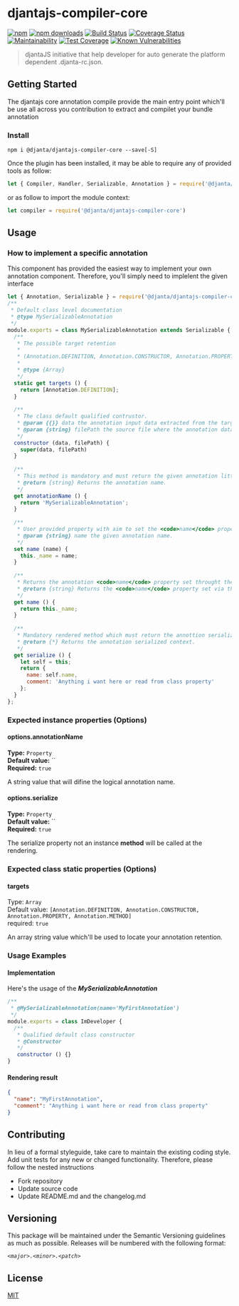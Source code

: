 # djantajs-compiler-core

[![npm](https://img.shields.io/npm/v/djantajs-compiler-core.svg?style=flat)](https://github.com/djanta/djantajs-compiler-core)
[![npm downloads](https://img.shields.io/npm/dw/djantajs-compiler-core.svg?style=flat)](https://www.npmjs.com/package/djantajs-compiler-core)
[![Build Status](https://travis-ci.org/djanta/djantajs-compiler-core.svg?branch=master)](https://travis-ci.org/djanta/djantajs-compiler-core)
[![Coverage Status](https://coveralls.io/repos/github/djanta/djantajs-compiler-core/badge.svg?branch=master)](https://coveralls.io/github/djanta/djantajs-compiler-core?branch=master)
[![Maintainability](https://api.codeclimate.com/v1/badges/312ea725f33a184b0464/maintainability)](https://codeclimate.com/github/djanta/djantajs-compiler-core/maintainability)
[![Test Coverage](https://api.codeclimate.com/v1/badges/312ea725f33a184b0464/test_coverage)](https://codeclimate.com/github/djanta/djantajs-compiler-core/test_coverage)
[![Known Vulnerabilities](https://snyk.io/test/github/djanta/djantajs-compiler-core/badge.svg)](https://snyk.io/test/github/djanta/djantajs-compiler-core)

> djantaJS initiative that help developer for auto generate the platform dependent .djanta-rc.json.

## Getting Started

The djantajs core annotation compile provide the main entry point which'll be use all across you contribution to extract and compilet your bundle annotation

### Install

```shell
npm i @djanta/djantajs-compiler-core --save[-S]
```

Once the plugin has been installed, it may be able to require any of provided tools as follow:

```js
let { Compiler, Handler, Serializable, Annotation } = require('@djanta/djantajs-compiler-core')
```

or as follow to import the module context: 

```js
let compiler = require('@djanta/djantajs-compiler-core')
```

## Usage

### How to implement a specific annotation
This component has provided the easiest way to implement your own annotation component. Therefore, you'll simply need to implelent the given interface 

```js
let { Annotation, Serializable } = require('@djanta/djantajs-compiler-core');
/**
 * Default class level documentation
 * @type MySerializableAnnotation
 */
module.exports = class MySerializableAnnotation extends Serializable {
  /**
   * The possible target retention
   *
   * (Annotation.DEFINITION, Annotation.CONSTRUCTOR, Annotation.PROPERTY, Annotation.METHOD)
   *
   * @type {Array}
   */
  static get targets () {
    return [Annotation.DEFINITION];
  }
    
  /**
   * The class default qualified contrustor.
   * @param {{}} data the annotation input data extracted from the target source
   * @param {string} filePath the source file where the annotation data has been extracted from
   */
  constructor (data, filePath) {
    super(data, filePath)
  }
  
  /**
   * This method is mandatory and must return the given annotation litteral name
   * @return {string} Returns the annotation name.
   */
  get annotationName () {
    return 'MySerializableAnnotation';
  }
  
  /**
   * User provided property with aim to set the <code>name</code> property throught the annotation
   * @param {string} name the given annotation name.
   */
  set name (name) {
    this._name = name;
  }
  
  /**
   * Returns the annotation <code>name</code> property set throught the annotation
   * @return {string} Returns the <code>name</code> property set via the annotation
   */
  get name () {
    return this._name;
  }
  
  /**
   * Mandatory rendered method which must return the annottion serialized context
   * @return {*} Returns the annotation serialized context.
   */
  get serialize () {
    let self = this;
    return {
      name: self.name,
      comment: 'Anything i want here or read from class property'
    };
  }
};
```

### Expected instance properties (Options)

#### options.annotationName
**Type:** `Property` <br/>
**Default value:** `` <br/>
**Required:** `true` <br/>

A string value that will difine the logical annotation name.

#### options.serialize
**Type:** `Property` <br/>
**Default value:** `` <br/>
**Required:** `true` <br/>

The serialize property not an instance **method** will be called at the rendering.


### Expected class static properties (Options)

#### targets
Type: `Array`<br/>
Default value: `[Annotation.DEFINITION, Annotation.CONSTRUCTOR, Annotation.PROPERTY, Annotation.METHOD]`<br/>
required: `true`<br/>

An array string value which'll be used to locate your annotation retention.

### Usage Examples

#### Implementation

Here's the usage of the _**MySerializableAnnotation**_

```js
/**
 * @MySerializableAnnotation(name='MyFirstAnnotation')
 */
module.exports = class ImDeveloper {
  /**
   * Qualified default class constructor
   * @Constructor
   */
   constructor () {}
}
```

#### Rendering result
```json
{
  "name": "MyFirstAnnotation",
  "comment": "Anything i want here or read from class property"
}
```

## Contributing

In lieu of a formal styleguide, take care to maintain the existing coding style. Add unit tests for any new or changed functionality. Therefore, please follow the nested instructions

* Fork repository
* Update source code
* Update README.md and the changelog.md

## Versioning
This package will be maintained under the Semantic Versioning guidelines as much as possible. Releases will be numbered with the following format:

_`<major>.<minor>.<patch>`_

## License

[MIT](https://github.com/djanta/djantajs-compiler-core/blob/master/LICENSE)

